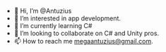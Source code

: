 - 👋 Hi, I’m @Antuzius
- 👀 I’m interested in app development.
- 🌱 I’m currently learning C#
- 💞️ I’m looking to collaborate on C# and Unity pros.
- 📫 How to reach me megaantuzius@gmail.com.

<!---
Antuzius/Antuzius is a ✨ special ✨ repository because its `README.md` (this file) appears on your GitHub profile.
You can click the Preview link to take a look at your changes.
--->
